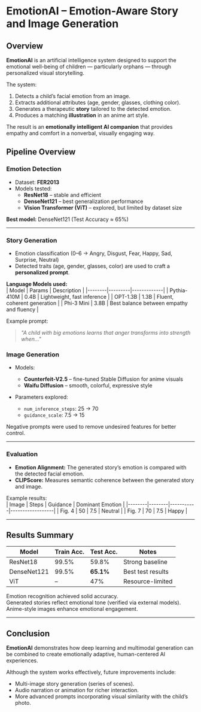 # EmotionAI – Emotion-Aware Story and Image Generation


## Overview

**EmotionAI** is an artificial intelligence system designed to support the emotional well-being of children — particularly orphans — through personalized visual storytelling.

The system:
1. Detects a child’s facial emotion from an image.
2. Extracts additional attributes (age, gender, glasses, clothing color).
3. Generates a therapeutic **story** tailored to the detected emotion.
4. Produces a matching **illustration** in an anime art style.

The result is an **emotionally intelligent AI companion** that provides empathy and comfort in a nonverbal, visually engaging way.


## Pipeline Overview

### Emotion Detection  
- Dataset: **FER2013**  
- Models tested:  
  - **ResNet18** – stable and efficient  
  - **DenseNet121** – best generalization performance  
  - **Vision Transformer (ViT)** – explored, but limited by dataset size  

**Best model:** DenseNet121 (Test Accuracy ≈ 65%)  

---

### Story Generation  
- Emotion classification (0–6 → Angry, Disgust, Fear, Happy, Sad, Surprise, Neutral)  
- Detected traits (age, gender, glasses, color) are used to craft a **personalized prompt**.  

**Language Models used:**  
| Model | Params | Description |
|--------|---------|-------------|
| Pythia-410M | 0.4B | Lightweight, fast inference |
| OPT-1.3B | 1.3B | Fluent, coherent generation |
| Phi-3 Mini | 3.8B | Best balance between empathy and fluency |

Example prompt:
> *"A child with big emotions learns that anger transforms into strength when..."*



### Image Generation  
- Models:  
  - **Counterfeit-V2.5** – fine-tuned Stable Diffusion for anime visuals  
  - **Waifu Diffusion** – smooth, colorful, expressive style  

- Parameters explored:  
  - `num_inference_steps`: 25 → 70  
  - `guidance_scale`: 7.5 → 15  

Negative prompts were used to remove undesired features for better control.

---

### Evaluation  
- **Emotion Alignment:** The generated story’s emotion is compared with the detected facial emotion.  
- **CLIPScore:** Measures semantic coherence between the generated story and image.  

Example results:  
| Image | Steps | Guidance | Dominant Emotion |
|--------|--------|-----------|------------------|
| Fig. 4 | 50 | 7.5 | Neutral |
| Fig. 7 | 70 | 7.5 | Happy |

---

## Results Summary

| Model | Train Acc. | Test Acc. | Notes |
|--------|-------------|-----------|-------|
| ResNet18 | 99.5% | 59.8% | Strong baseline |
| DenseNet121 | 99.5% | **65.1%** | Best test results |
| ViT | – | 47% | Resource-limited |

Emotion recognition achieved solid accuracy.  
Generated stories reflect emotional tone (verified via external models).  
Anime-style images enhance emotional engagement.  

---

##  Conclusion

**EmotionAI** demonstrates how deep learning and multimodal generation can be combined to create emotionally adaptive, human-centered AI experiences.

Although the system works effectively, future improvements include:
- Multi-image story generation (series of scenes).  
- Audio narration or animation for richer interaction.  
- More advanced prompts incorporating visual similarity with the child’s photo.


